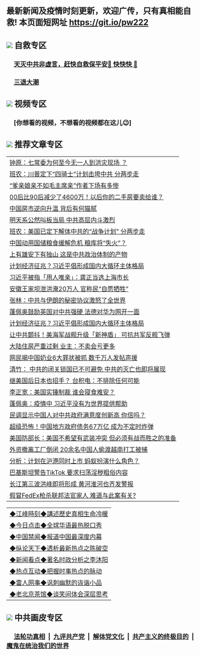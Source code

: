 ## 最新新闻及疫情时刻更新，欢迎广传，只有真相能自救! 本页面短网址 https://git.io/pw222



## <img src="https://img.icons8.com/cute-clipart/2x/circled-right.png">  自救专区

 ### &nbsp;&nbsp;&nbsp;&nbsp; [天灭中共非虚言，赶快自救保平安🍎 快快快 📩](https://github.com/pwgy/td/blob/master/README.md)
 
 ### &nbsp;&nbsp;&nbsp;&nbsp; [三退大潮](https://is.gd/fCPoKo) 

## <img src="https://img.icons8.com/cute-clipart/2x/circled-right.png"> 视频专区
### &nbsp;&nbsp;&nbsp;&nbsp; [你想看的视频，不想看的视频都在这儿😉] <tr>
 
## <img src="https://img.icons8.com/cute-clipart/2x/circled-right.png"> 推荐文章专区
<Table>
<tr><td colspan="2" align="left"><a href="https://htxqbbjx.xhuyd.press/?name=c1201881&key=encdeuyadochlaxz&from=pw2">钟原：七常委为何至今无一人到洪灾现场 ？</a></td></tr>
<tr><td colspan="2" align="left"><a href="https://htxqbbjx.xhuyd.press/?name=c1201921&key=encdeuyadochlaxz&from=pw2">班农：川普定下“四骑士”计划击垮中共 分两步走</a></td></tr>
<tr><td colspan="2" align="left"><a href="https://htxqbbjx.xhuyd.press/?name=c1201961&key=encdeuyadochlaxz&from=pw2">“爹亲娘亲不如毛主席亲”作者下场有多惨</a></td></tr>
<tr><td colspan="2" align="left"><a href="https://htxqbbjx.xhuyd.press/?name=c1201946&key=encdeuyadochlaxz&from=pw2">00后比90后减少了4600万！以后你的二手房要卖给谁？</a></td></tr>
<tr><td colspan="2" align="left"><a href="https://htxqbbjx.xhuyd.press/?name=c1201937&key=encdeuyadochlaxz&from=pw2">中国房市逆向升温 背后有何猫腻</a></td></tr>
<tr><td colspan="2" align="left"><a href="https://htxqbbjx.xhuyd.press/?name=c1201892&key=encdeuyadochlaxz&from=pw2">明天系公然叫板当局 中共高层内斗激烈</a></td></tr>
<tr><td colspan="2" align="left"><a href="https://htxqbbjx.xhuyd.press/?name=c1201910&key=encdeuyadochlaxz&from=pw2">班农：美国已定下解体中共的“战争计划” 分两步走</a></td></tr>
<tr><td colspan="2" align="left"><a href="https://htxqbbjx.xhuyd.press/?name=c1201943&key=encdeuyadochlaxz&from=pw2">中国动用国储粮食缓解危机 粮库将“失火”？</a></td></tr>
<tr><td colspan="2" align="left"><a href="https://htxqbbjx.xhuyd.press/?name=c1201935&key=encdeuyadochlaxz&from=pw2">上有雄安下有独山 这是中共政治体制的产物</a></td></tr>
<tr><td colspan="2" align="left"><a href="https://htxqbbjx.xhuyd.press/?name=c1201922&key=encdeuyadochlaxz&from=pw2">计划经济征兆？习近平倡形成国内大循环主体格局</a></td></tr>
<tr><td colspan="2" align="left"><a href="https://htxqbbjx.xhuyd.press/?name=c1201960&key=encdeuyadochlaxz&from=pw2">习近平被指「用人唯亲」：龚正当选上海市长</a></td></tr>
<tr><td colspan="2" align="left"><a href="https://htxqbbjx.xhuyd.press/?name=c1201955&key=encdeuyadochlaxz&from=pw2">安徽王家坝泄洪淹20万人 官称民“自愿牺牲”</a></td></tr>
<tr><td colspan="2" align="left"><a href="https://htxqbbjx.xhuyd.press/?name=c1201904&key=encdeuyadochlaxz&from=pw2">张林：中共与伊朗的秘密协议激怒了全世界</a></td></tr>
<tr><td colspan="2" align="left"><a href="https://htxqbbjx.xhuyd.press/?name=c1201941&key=encdeuyadochlaxz&from=pw2">蓬佩奥鼓励英国对中共强硬 法德对华为网开一面</a></td></tr>
<tr><td colspan="2" align="left"><a href="https://htxqbbjx.xhuyd.press/?name=c1201936&key=encdeuyadochlaxz&from=pw2">计划经济征兆？习近平倡形成国内大循环主体格局</a></td></tr>
<tr><td colspan="2" align="left"><a href="https://htxqbbjx.xhuyd.press/?name=c1201939&key=encdeuyadochlaxz&from=pw2">让中共颤抖！美海军战舰升级「新神盾」 可抗共军反舰飞弹</a></td></tr>
<tr><td colspan="2" align="left"><a href="https://htxqbbjx.xhuyd.press/?name=c1201951&key=encdeuyadochlaxz&from=pw2">大陆住房严重过剩 业主：不卖会亏更多</a></td></tr>
<tr><td colspan="2" align="left"><a href="https://htxqbbjx.xhuyd.press/?name=c1201920&key=encdeuyadochlaxz&from=pw2">网民揭中国奶业6大罪状被抓 数千万人发帖声援</a></td></tr>
<tr><td colspan="2" align="left"><a href="https://htxqbbjx.xhuyd.press/?name=c1201930&key=encdeuyadochlaxz&from=pw2">清竹： 中共的闭关锁国已不可避免 中共的灭亡也即将展现</a></td></tr>
<tr><td colspan="2" align="left"><a href="https://htxqbbjx.xhuyd.press/?name=c1201942&key=encdeuyadochlaxz&from=pw2">继美国后日本也招手？ 台积电：不排除任何可能</a></td></tr>
<tr><td colspan="2" align="left"><a href="https://htxqbbjx.xhuyd.press/?name=c1201919&key=encdeuyadochlaxz&from=pw2">李正宽：美国实锤制裁 谁会寝食难安？</a></td></tr>
<tr><td colspan="2" align="left"><a href="https://htxqbbjx.xhuyd.press/?name=c1201911&key=encdeuyadochlaxz&from=pw2">蓬佩奥：疫情中 习近平没有为世界提供帮助</a></td></tr>
<tr><td colspan="2" align="left"><a href="https://htxqbbjx.xhuyd.press/?name=c1201947&key=encdeuyadochlaxz&from=pw2">民调显示中国人对中共政府满意度创新高 你信吗？</a></td></tr>
<tr><td colspan="2" align="left"><a href="https://htxqbbjx.xhuyd.press/?name=c1201896&key=encdeuyadochlaxz&from=pw2">超级恐怖！中国地方政府债务67万亿 成为不定时炸弹</a></td></tr>
<tr><td colspan="2" align="left"><a href="https://htxqbbjx.xhuyd.press/?name=c1201884&key=encdeuyadochlaxz&from=pw2">美国防部长：美国不希望有武装冲突 但必须有战而胜之的准备</a></td></tr>
<tr><td colspan="2" align="left"><a href="https://htxqbbjx.xhuyd.press/?name=c1201885&key=encdeuyadochlaxz&from=pw2">外资撤离工厂倒闭 20余名中国人偷渡越南打工被捕</a></td></tr>
<tr><td colspan="2" align="left"><a href="https://htxqbbjx.xhuyd.press/?name=c1201931&key=encdeuyadochlaxz&from=pw2">分析：计划在沪港同时上市 蚂蚁扮演什么角色？</a></td></tr>
<tr><td colspan="2" align="left"><a href="https://htxqbbjx.xhuyd.press/?name=c1201898&key=encdeuyadochlaxz&from=pw2">巴基斯坦警告TikTok 要求扫荡淫秽粗俗内容</a></td></tr>
<tr><td colspan="2" align="left"><a href="https://htxqbbjx.xhuyd.press/?name=c1201918&key=encdeuyadochlaxz&from=pw2">长江第三波洪峰即将形成 黄河淮河也齐发警报</a></td></tr>
<tr><td colspan="2" align="left"><a href="https://htxqbbjx.xhuyd.press/?name=c1201926&key=encdeuyadochlaxz&from=pw2">假冒FedEx枪杀联邦法官家人 难道与此案有关?</a></td></tr>

</Table>

 <Table>
   <tr>
   <td colspan="2" align=left> 
<a href="https://kmyaoayewvhx.xhyte.press/oo.aspx?name=c922850&key=wybpblbewupvzpbn&from=gy22&tag=9877">◆江峰時刻◆講述歷史真相生命冷暖</a><br/>
    </td>
  </tr>
   <tr>
   <td colspan="2" align=left> 
<a href="https://kmyaoayewvhx.xhyte.press/oo.aspx?name=c816850&key=wybpblbewupvzpbn&from=gy22&tag=9877">◆今日点击◆全球华语最热脱口秀</a><br/>
    </td>
  </tr>
  <tr>
  <td colspan="2" align=left>
<a href="https://kmyaoayewvhx.xhyte.press/oo.aspx?name=c816860&key=wybpblbewupvzpbn&from=gy22&tag=99733110">◆中国禁闻◆报道中国最深度内幕</a><br/>
   </tr>
  <tr>
     <td colspan="2" align=left>
<a href="https://kmyaoayewvhx.xhyte.press/oo.aspx?name=c816855&key=wybpblbewupvzpbn&from=gy22&tag=997110">◆纵论天下◆透析最新热点之陈破空</a><br/>
   </tr>
   <tr>
      <td colspan="2" align=left>
<a href="https://kmyaoayewv4hx.xhyte.press/oo.aspx?name=c838308&key=wybpblbewupvzpbn&from=gy22&tag=9973110">◆新闻看点◆著名时政分析之李沐阳</a><br/>
   </tr>
   <tr>
     <td colspan="2" align=left>
<a href="https://kmy4aoayewvhx.xhyte.press/oo.aspx?name=c816852&key=wybpblbewupvzpbn&from=gy22&tag=9733110">◆热点互动◆把握时事热点的脉动</a><br/>
   </tr>
   <tr>
      <td colspan="2" align=left>
<a href="https://kmyaoaye4wvhx.xhyte.press/oo.aspx?name=c816694&key=wybpblbewupvzpbn&from=gy22&tag=93310">◆雷人网事◆讽刺幽默的诙谐小品</a><br/>
   </tr>
   <tr>
    <td colspan="2" align=left>
<a href="https://kmyao4ayewvhx.xhyte.press/oo.aspx?name=c816650&key=wybpblbewupvzpbn&from=gy22&tag=9973110">◆老北京茶馆◆谈笑间体会深层思考</a><br/>
   </tr>
</Table>
 
## <img src="https://img.icons8.com/cute-clipart/2x/circled-right.png"> 中共画皮专区


 ### &nbsp;&nbsp;&nbsp;&nbsp; [法轮功真相](https://github.com/begood0513/basic/blob/master/README.md) &nbsp;|&nbsp; [九评共产党](https://github.com/begood0513/9ping.md/blob/master/README.md) &nbsp;|&nbsp; [解体党文化](https://github.com/begood0513/jtdwh.md/blob/master/README.md)   &nbsp;|&nbsp; [共产主义的终极目的](https://github.com/begood0513/gczydzjmd.md/blob/master/README.md) &nbsp;|&nbsp; [魔鬼在统治我们的世界](https://github.com/begood0513/gczydzjmd.md/blob/master/README.md) 

